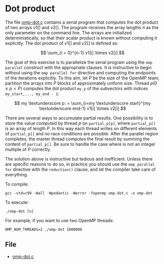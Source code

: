 # Dot product

The file [omp-dot.c](base/omp-dot.c) contains a serial program that computes the
dot product of two arrays $v1[]$ and $v2[]$. The program receives the array lengths $n$ as the only parameter on the command line.
The arrays are initialized deterministically, so that their scalar product is known without computing it explicitly.
The dot product of $v1[]$ and $v2[]$ is defined as:

$$ \sum_{i = 0}^{n-1} v1[i] \times v2[i] $$

The goal of this exercise is to parallelize the serial program using the `omp parallel` construct with the appropriate clauses.
It is instructive to begin without using the `omp parallel for` directive and computing the endpoints of the iterations
explicitly.
To this aim, let $P$ be the size of the OpenMP team; partition the arrays into $P$ blocks of approximately uniform size.
Thread $p(0 \leq p < P)$ computes the dot product `my_p` of the subvectors with indices `my_start,..., my_end - 1`:

$$ my \textunderscore p: = \sum_{i=my \textunderscore start}^{my \textunderscore end-1} v1[i] \times v2[i] $$

There are several ways to accumulate partial results. One possibility is to store the value computed by thread $p$ on
`partial_p[p]`, where `partial_p[]` is an array of length $P$.
In this way each thread writes on different elements of `partial_p[]` and no race conditions are possible.
After the parallel region completes, the master thread computes the final result by summing the content of `partial_p[]`.
Be sure to handle the case where is not an integer multiple of $P$ correctly.

The solution above is instructive but tedious and inefficient. Unless there are specific reasons to do so, in practice you should
use the `omp parallel for` directive with the `reduction()` clause, and let the compiler take care of everything.

To compile:

```shell
gcc -std=c99 -Wall -Wpedantic -Werror -fopenmp omp-dot.c -o omp-dot
```

To execute:

```shell
./omp-dot [n]
```

For example, if you want to use two OpenMP threads:

```shell
OMP_NUM_THREADS=2 ./omp-dot 1000000
```

## File

- [omp-dot.c](base/omp-dot.c)

